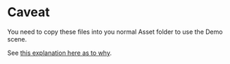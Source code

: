 # Caveat

You need to copy these files into you normal Asset folder to use the Demo scene. 

See [this explanation here as to why](https://forum.unity.com/threads/it-is-not-allowed-to-open-a-scene-in-a-read-only-package-why.1148036/).